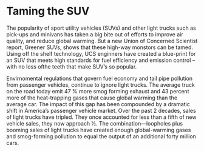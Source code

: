 # Taming the SUV
The popularity of sport utility vehicles (SUVs) and other light trucks such as pick-ups and minivans has
taken a big bite out of efforts to improve air quality, and reduce global warming. But a new Union of Concerned Scientist report, Greener SUVs, shows that these high-way monstors can be tamed. Using off the shelf technology, UCS enginners have created a blue-print for an SUV that meets high standards for fuel efficiency and emission control – with no loss ofthe teeth that make SUV’s so popular.

Envirnomental regulations that govern fuel economy and tail pipe pollution from passenger vehicles, continue to ignore light trucks. The average truck on the road today emit 47 % more smog forming exhaust and 43 percent more of the heat-trapping gases that cause global warming than the average car. The impact of this gap
has been compounded by a dramatic shift in America’s passenger vehicle market. Over the past 2 decades, sales of light trucks have tripled. They once accounted for less than a fifth of new vehicle sales, they now approach 1⁄2. The combination—loopholes plus booming sales of light trucks have created enough global-warming gases and smog-forming pollution to equal the output of an additional forty million cars.